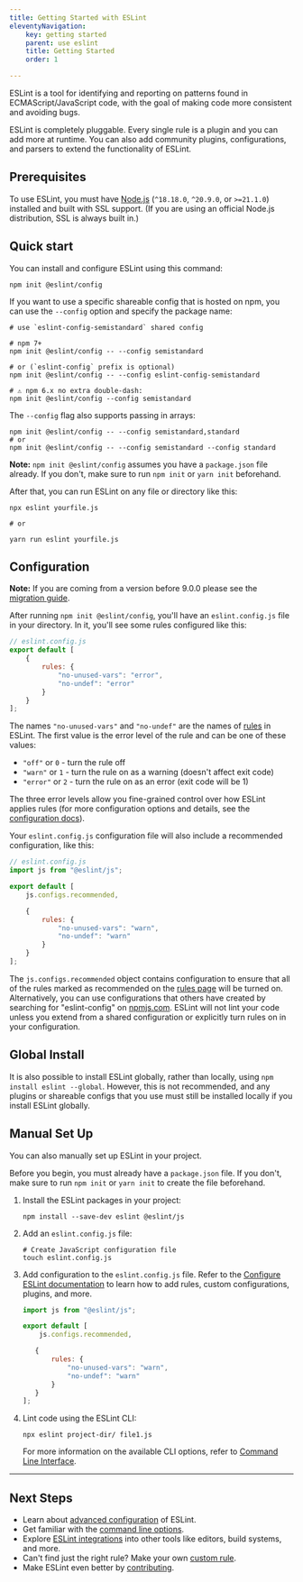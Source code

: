 ```yaml
---
title: Getting Started with ESLint
eleventyNavigation:
    key: getting started
    parent: use eslint
    title: Getting Started
    order: 1

---
```


ESLint is a tool for identifying and reporting on patterns found in ECMAScript/JavaScript code, with the goal of making code more consistent and avoiding bugs.

ESLint is completely pluggable. Every single rule is a plugin and you can add more at runtime. You can also add community plugins, configurations, and parsers to extend the functionality of ESLint.

## Prerequisites

To use ESLint, you must have [Node.js](https://nodejs.org/en/) (`^18.18.0`, `^20.9.0`, or `>=21.1.0`) installed and built with SSL support. (If you are using an official Node.js distribution, SSL is always built in.)

## Quick start

You can install and configure ESLint using this command:

```shell
npm init @eslint/config
```

If you want to use a specific shareable config that is hosted on npm, you can use the `--config` option and specify the package name:

```shell
# use `eslint-config-semistandard` shared config

# npm 7+
npm init @eslint/config -- --config semistandard

# or (`eslint-config` prefix is optional)
npm init @eslint/config -- --config eslint-config-semistandard

# ⚠️ npm 6.x no extra double-dash:
npm init @eslint/config --config semistandard

```

The `--config` flag also supports passing in arrays:

```shell
npm init @eslint/config -- --config semistandard,standard
# or
npm init @eslint/config -- --config semistandard --config standard
```

**Note:** `npm init @eslint/config` assumes you have a `package.json` file already. If you don't, make sure to run `npm init` or `yarn init` beforehand.

After that, you can run ESLint on any file or directory like this:

```shell
npx eslint yourfile.js

# or

yarn run eslint yourfile.js
```

## Configuration

**Note:** If you are coming from a version before 9.0.0 please see the [migration guide](configure/migration-guide).

After running `npm init @eslint/config`, you'll have an `eslint.config.js` file in your directory. In it, you'll see some rules configured like this:

```js
// eslint.config.js
export default [
    {
        rules: {
            "no-unused-vars": "error",
            "no-undef": "error"
        }
    }
];
```

The names `"no-unused-vars"` and `"no-undef"` are the names of [rules](../rules) in ESLint. The first value is the error level of the rule and can be one of these values:

* `"off"` or `0` - turn the rule off
* `"warn"` or `1` - turn the rule on as a warning (doesn't affect exit code)
* `"error"` or `2` - turn the rule on as an error (exit code will be 1)

The three error levels allow you fine-grained control over how ESLint applies rules (for more configuration options and details, see the [configuration docs](configure/)).

Your `eslint.config.js` configuration file will also include a recommended configuration, like this:

```js
// eslint.config.js
import js from "@eslint/js";

export default [
    js.configs.recommended,

    {
        rules: {
            "no-unused-vars": "warn",
            "no-undef": "warn"
        }
    }
];
```

The `js.configs.recommended` object contains configuration to ensure that all of the rules marked as recommended on the [rules page](../rules) will be turned on.  Alternatively, you can use configurations that others have created by searching for "eslint-config" on [npmjs.com](https://www.npmjs.com/search?q=eslint-config).  ESLint will not lint your code unless you extend from a shared configuration or explicitly turn rules on in your configuration.

## Global Install

It is also possible to install ESLint globally, rather than locally, using `npm install eslint --global`. However, this is not recommended, and any plugins or shareable configs that you use must still be installed locally if you install ESLint globally.

## Manual Set Up

You can also manually set up ESLint in your project.

Before you begin, you must already have a `package.json` file. If you don't, make sure to run `npm init` or `yarn init` to create the file beforehand.

1. Install the ESLint packages in your project:

   ```shell
   npm install --save-dev eslint @eslint/js
   ```

1. Add an `eslint.config.js` file:

   ```shell
   # Create JavaScript configuration file
   touch eslint.config.js
   ```

1. Add configuration to the `eslint.config.js` file. Refer to the [Configure ESLint documentation](configure/) to learn how to add rules, custom configurations, plugins, and more.

   ```js
   import js from "@eslint/js";

   export default [
       js.configs.recommended,

      {
          rules: {
              "no-unused-vars": "warn",
              "no-undef": "warn"
          }
      }
   ];
   ```

1. Lint code using the ESLint CLI:

   ```shell
   npx eslint project-dir/ file1.js
   ```

   For more information on the available CLI options, refer to [Command Line Interface](./command-line-interface).

---

## Next Steps

* Learn about [advanced configuration](configure/) of ESLint.
* Get familiar with the [command line options](command-line-interface).
* Explore [ESLint integrations](integrations) into other tools like editors, build systems, and more.
* Can't find just the right rule?  Make your own [custom rule](../extend/custom-rules).
* Make ESLint even better by [contributing](../contribute/).
